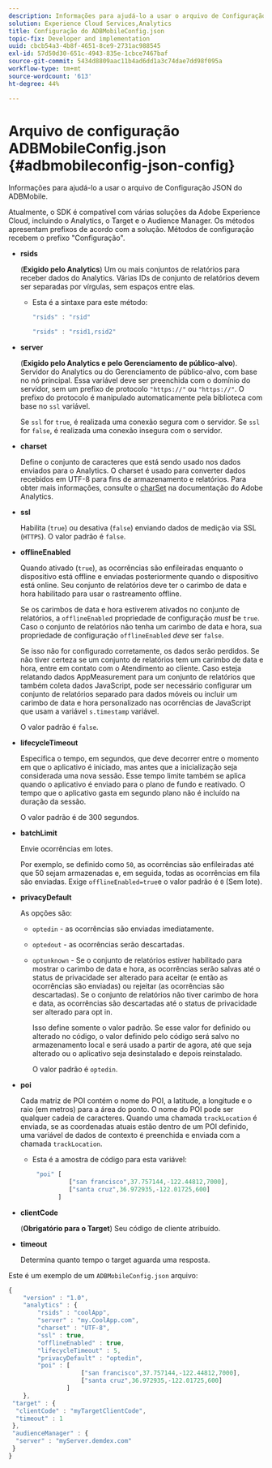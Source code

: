```yaml
---
description: Informações para ajudá-lo a usar o arquivo de Configuração JSON do ADBMobile.
solution: Experience Cloud Services,Analytics
title: Configuração do ADBMobileConfig.json
topic-fix: Developer and implementation
uuid: cbcb54a3-4b8f-4651-8ce9-2731ac988545
exl-id: 57d50d30-651c-4943-835e-1cbce7467baf
source-git-commit: 5434d8809aac11b4ad6dd1a3c74dae7dd98f095a
workflow-type: tm+mt
source-wordcount: '613'
ht-degree: 44%

---
```


# Arquivo de configuração ADBMobileConfig.json {#adbmobileconfig-json-config}

Informações para ajudá-lo a usar o arquivo de Configuração JSON do ADBMobile.

Atualmente, o SDK é compatível com várias soluções da Adobe Experience Cloud, incluindo o Analytics, o Target e o Audience Manager. Os métodos apresentam prefixos de acordo com a solução. Métodos de configuração recebem o prefixo &quot;Configuração&quot;.

* **rsids**

   (**Exigido pelo Analytics**) Um ou mais conjuntos de relatórios para receber dados do Analytics. Várias IDs de conjunto de relatórios devem ser separadas por vírgulas, sem espaços entre elas.

   * Esta é a sintaxe para este método:

      ```js
      "rsids" : "rsid"
      ```

      ```js
      "rsids" : "rsid1,rsid2"
      ```

* **server**

   (**Exigido pelo Analytics e pelo Gerenciamento de público-alvo**). Servidor do Analytics ou do Gerenciamento de público-alvo, com base no nó principal. Essa variável deve ser preenchida com o domínio do servidor, sem um prefixo de protocolo `"https://"` ou `"https://"`. O prefixo do protocolo é manipulado automaticamente pela biblioteca com base no `ssl` variável.

   Se `ssl` for `true`, é realizada uma conexão segura com o servidor. Se `ssl` for `false`, é realizada uma conexão insegura com o servidor.

* **charset**

   Define o conjunto de caracteres que está sendo usado nos dados enviados para o Analytics. O charset é usado para converter dados recebidos em UTF-8 para fins de armazenamento e relatórios. Para obter mais informações, consulte o [charSet](https://experienceleague.adobe.com/docs/analytics/implementation/vars/config-vars/charset.html?lang=pt-BR) na documentação do Adobe Analytics.

* **ssl**

   Habilita (`true`) ou desativa (`false`) enviando dados de medição via SSL (`HTTPS`). O valor padrão é `false`.

* **offlineEnabled**

   Quando ativado (`true`), as ocorrências são enfileiradas enquanto o dispositivo está offline e enviadas posteriormente quando o dispositivo está online. Seu conjunto de relatórios deve ter o carimbo de data e hora habilitado para usar o rastreamento offline.

   Se os carimbos de data e hora estiverem ativados no conjunto de relatórios, a `offlineEnabled` propriedade de configuração *must* be `true`. Caso o conjunto de relatórios não tenha um carimbo de data e hora, sua propriedade de configuração `offlineEnabled` *deve* ser `false`.

   Se isso não for configurado corretamente, os dados serão perdidos. Se não tiver certeza se um conjunto de relatórios tem um carimbo de data e hora, entre em contato com o Atendimento ao cliente. Caso esteja relatando dados AppMeasurement para um conjunto de relatórios que também coleta dados JavaScript, pode ser necessário configurar um conjunto de relatórios separado para dados móveis ou incluir um carimbo de data e hora personalizado nas ocorrências de JavaScript que usam a variável `s.timestamp` variável.

   O valor padrão é `false`.

* **lifecycleTimeout**

   Especifica o tempo, em segundos, que deve decorrer entre o momento em que o aplicativo é iniciado, mas antes que a inicialização seja considerada uma nova sessão. Esse tempo limite também se aplica quando o aplicativo é enviado para o plano de fundo e reativado. O tempo que o aplicativo gasta em segundo plano não é incluído na duração da sessão.

   O valor padrão é de 300 segundos.

* **batchLimit**

   Envie ocorrências em lotes.

   Por exemplo, se definido como `50`, as ocorrências são enfileiradas até que 50 sejam armazenadas e, em seguida, todas as ocorrências em fila são enviadas. Exige `offlineEnabled=true`e o valor padrão é `0` (Sem lote).

* **privacyDefault**

   As opções são:

   * `optedin` - as ocorrências são enviadas imediatamente.
   * `optedout` - as ocorrências serão descartadas.
   * `optunknown` - Se o conjunto de relatórios estiver habilitado para mostrar o carimbo de data e hora, as ocorrências serão salvas até o status de privacidade ser alterado para aceitar (e então as ocorrências são enviadas) ou rejeitar (as ocorrências são descartadas). Se o conjunto de relatórios não tiver carimbo de hora e data, as ocorrências são descartadas até o status de privacidade ser alterado para opt in.

      Isso define somente o valor padrão. Se esse valor for definido ou alterado no código, o valor definido pelo código será salvo no armazenamento local e será usado a partir de agora, até que seja alterado ou o aplicativo seja desinstalado e depois reinstalado.

      O valor padrão é `optedin`.

* **poi**

   Cada matriz de POI contém o nome do POI, a latitude, a longitude e o raio (em metros) para a área do ponto. O nome do POI pode ser qualquer cadeia de caracteres. Quando uma chamada `trackLocation` é enviada, se as coordenadas atuais estão dentro de um POI definido, uma variável de dados de contexto é preenchida e enviada com a chamada `trackLocation`.

   * Esta é a amostra de código para esta variável:

      ```js
       "poi" [ 
                ["san francisco",37.757144,-122.44812,7000], 
                ["santa cruz",36.972935,-122.01725,600] 
             ]
      ```

* **clientCode**

   (**Obrigatório para o Target**) Seu código de cliente atribuído.

* **timeout**

   Determina quanto tempo o target aguarda uma resposta.

Este é um exemplo de um `ADBMobileConfig.json` arquivo:

```js
{ 
    "version" : "1.0",
    "analytics" : {
        "rsids" : "coolApp",
        "server" : "my.CoolApp.com",
        "charset" : "UTF-8",
        "ssl" : true,
        "offlineEnabled" : true,
        "lifecycleTimeout" : 5,
        "privacyDefault" : "optedin",
        "poi" : [ 
                    ["san francisco",37.757144,-122.44812,7000],
                    ["santa cruz",36.972935,-122.01725,600]
                ]
    },
 "target" : {
  "clientCode" : "myTargetClientCode",
  "timeout" : 1
 },
 "audienceManager" : {
  "server" : "myServer.demdex.com"
 }
}
```
